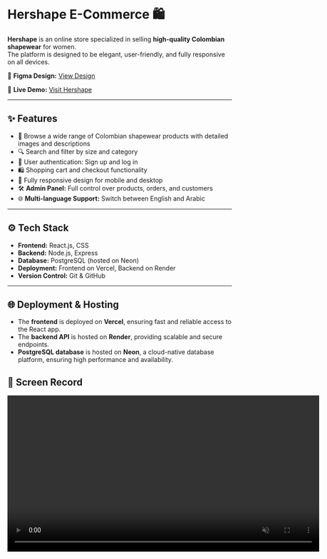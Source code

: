 # Hershape E-Commerce 🛍️

**Hershape** is an online store specialized in selling **high-quality Colombian shapewear** for women.  
The platform is designed to be elegant, user-friendly, and fully responsive on all devices.

🔗 **Figma Design:** [View Design](https://www.figma.com/design/CEmXGJ5qrz62hOZTQsL6na/hershape?fuid=1324734562379279366)

🔗 **Live Demo:** [Visit Hershape](https://www.hershape.online)


---

## ✨ Features
- 🛒 Browse a wide range of Colombian shapewear products with detailed images and descriptions  
- 🔍 Search and filter by size and category  
- 👤 User authentication: Sign up and log in  
- 🛍️ Shopping cart and checkout functionality  
- 📱 Fully responsive design for mobile and desktop
- 🛠️ **Admin Panel:** Full control over products, orders, and customers
- 🌐 **Multi-language Support:** Switch between English and Arabic
---

## ⚙️ Tech Stack
- **Frontend:** React.js, CSS  
- **Backend:** Node.js, Express  
- **Database:** PostgreSQL (hosted on Neon)  
- **Deployment:** Frontend on Vercel, Backend on Render  
- **Version Control:** Git & GitHub

---

## 🌐 Deployment & Hosting
- The **frontend** is deployed on **Vercel**, ensuring fast and reliable access to the React app.  
- The **backend API** is hosted on **Render**, providing scalable and secure endpoints.  
- **PostgreSQL database** is hosted on **Neon**, a cloud-native database platform, ensuring high performance and availability.

  
## 🔗 Screen Record

<video width="700" controls autoplay loop muted>
  <source src="https://github.com/Lamabatt20/hershape_e-commerce/blob/main/Demo.mp4" type="video/mp4">
  Your browser does not support the video tag.
</video>

